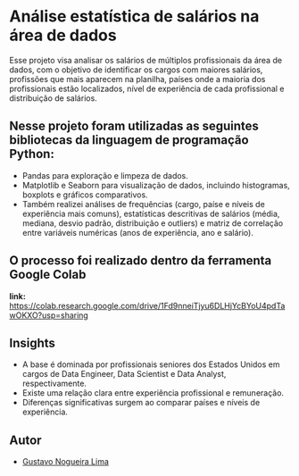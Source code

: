 # Análise estatística de salários na área de dados

Esse projeto visa analisar os salários de múltiplos profissionais da área de dados, com o objetivo de identificar os cargos com maiores salários, profissões que mais aparecem na planilha, países onde a maioria dos profissionais estão localizados, nível de experiência de cada profissional e distribuição de salários.

## Nesse projeto foram utilizadas as seguintes bibliotecas da linguagem de programação Python:
- Pandas para exploração e limpeza de dados.
- Matplotlib e Seaborn para visualização de dados, incluindo histogramas, boxplots e gráficos comparativos.
- Também realizei análises de frequências (cargo, paíse e níveis de experiência mais comuns), estatísticas descritivas de salários (média, mediana, desvio padrão, distribuição e outliers) e matriz de correlação entre variáveis numéricas (anos de experiência, ano e salário).

## O processo foi realizado dentro da ferramenta Google Colab
  **link:** https://colab.research.google.com/drive/1Fd9nneiTjyu6DLHjYcBYoU4pdTawOKXO?usp=sharing

## Insights
  - A base é dominada por profissionais seniores dos Estados Unidos em cargos de Data Engineer, Data Scientist e Data Analyst, respectivamente.
  - Existe uma relação clara entre experiência profissional e remuneração.
  - Diferenças significativas surgem ao comparar países e níveis de experiência.

## Autor
- [Gustavo Nogueira Lima](https://br.linkedin.com/in/gustavo-nogueira-lima)
